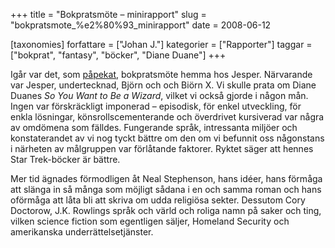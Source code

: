 +++
title = "Bokpratsmöte – minirapport"
slug = "bokpratsmote_%e2%80%93_minirapport"
date = 2008-06-12

[taxonomies]
forfattare = ["Johan J."]
kategorier = ["Rapporter"]
taggar = ["bokprat", "fantasy", "böcker", "Diane Duane"]
+++

Igår var det, som <a href="__FIXME__/so-you-want-to-be-a-wizard/">påpekat</a>, bokpratsmöte hemma hos Jesper. Närvarande var Jesper, undertecknad, Björn och och Biörn X. Vi skulle prata om Diane Duanes <i>So You Want to Be a Wizard</i>, vilket vi också gjorde i någon mån. Ingen var förskräckligt imponerad – episodisk, för enkel utveckling, för enkla lösningar, könsrollscementerande och överdrivet kursiverad var några av omdömena som fälldes. Fungerande språk, intressanta miljöer och konstaterandet av vi nog tyckt bättre om den om vi befunnit oss någonstans i närheten av målgruppen var förlåtande faktorer. Ryktet säger att hennes Star Trek-böcker är bättre.

Mer tid ägnades förmodligen åt Neal Stephenson, hans idéer, hans förmåga att slänga in så många som möjligt sådana i en och samma roman och hans oförmåga att låta bli att skriva om udda religiösa sekter. Dessutom Cory Doctorow, J.K. Rowlings språk och värld och roliga namn på saker och ting, vilken science fiction som egentligen säljer, Homeland Security och amerikanska underrättelsetjänster.
